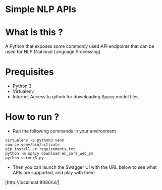 # Simple NLP APIs

# What is this ? 

A Python that exposes some commonly used API endpoints that can be used for NLP (National Language Processing). 

# Prequisites

* Python 3
* Virtualenv
* Internet Access to github for downloading Spacy model files

# How to run ? 

* Run the following commands in your environment
```
virtualenv -p python3 venv
source venv/bin/activate
pip install -r requirements.txt
python -m spacy download en_core_web_sm
python server3.py
```

* Then you can launch the Swagger UI with the URL below to see what APIs are supported, and play with them

[http://localhost:8080/ui/]


